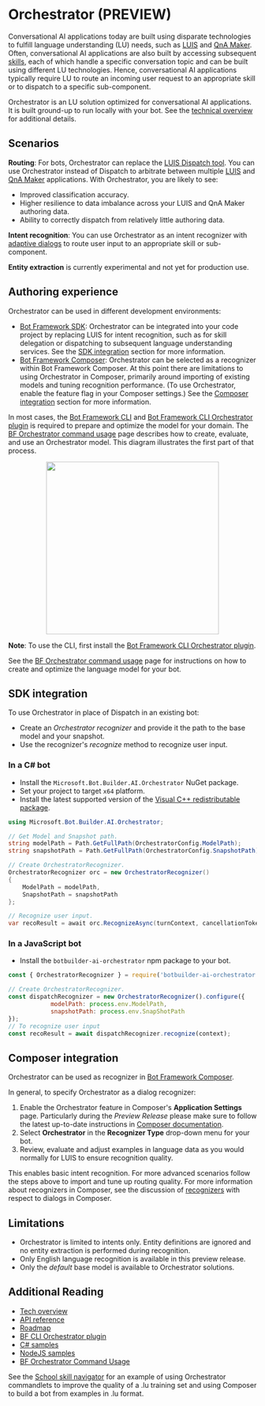 # Orchestrator (PREVIEW)

Conversational AI applications today are built using disparate technologies to fulfill language understanding (LU) needs, such as [LUIS][1] and [QnA Maker][2]. Often, conversational AI applications are also built by accessing subsequent [skills][3], each of which handle a specific conversation topic and can be built using different LU technologies. Hence, conversational AI applications typically require LU to route an incoming user request to an appropriate skill or to dispatch to a specific sub-component.

Orchestrator is an LU solution optimized for conversational AI applications. It is built ground-up to run locally with your bot. See the [technical overview][18] for additional details.

## Scenarios

**Routing**: For bots, Orchestrator can replace the [LUIS Dispatch tool][5]. You can use Orchestrator instead of Dispatch to arbitrate between multiple [LUIS][1] and [QnA Maker][2] applications. With Orchestrator, you are likely to see:

- Improved classification accuracy.
- Higher resilience to data imbalance across your LUIS and QnA Maker authoring data.
- Ability to correctly dispatch from relatively little authoring data.

**Intent recognition**: You can use Orchestrator as an intent recognizer with [adaptive dialogs][6] to route user input to an appropriate skill or sub-component.

**Entity extraction** is currently experimental and not yet for production use.

## Authoring experience

Orchestrator can be used in different development environments:

- [Bot Framework SDK][24]: Orchestrator can be integrated into your code project by replacing LUIS for intent recognition, such as for skill delegation or dispatching to subsequent language understanding services. See the [SDK integration](#sdk-integration) section for more information. <!--We don't yet document Orchestrator in the SDK docs. Do we need to?-->
- [Bot Framework Composer][19]: Orchestrator can be selected as a recognizer within Bot Framework Composer. At this point there are limitations to using Orchestrator in Composer, primarily around importing of existing models and tuning recognition performance. (To use Orchestrator, enable the feature flag in your Composer settings.) See the [Composer integration](#composer-integration) section for more information.

In most cases, the [Bot Framework CLI][7] and [Bot Framework CLI Orchestrator plugin][11] is required to prepare and optimize the model for your domain. The [BF Orchestrator command usage][23] page describes how to create, evaluate, and use an Orchestrator model. This diagram illustrates the first part of that process. <!--The diagram leaves off steps 4 and 5.-->

<p align="center">
  <img width="350" src="./docs/media/authoring.png" />
</p>

**Note**: To use the CLI, first install the [Bot Framework CLI Orchestrator plugin][11].

See the [BF Orchestrator command usage][23] page for instructions on how to create and optimize the language model for your bot.

## SDK integration

To use Orchestrator in place of Dispatch in an existing bot:

- Create an _Orchestrator recognizer_ and provide it the path to the base model and your snapshot.
- Use the recognizer's _recognize_ method to recognize user input.

### In a C\# bot

- Install the `Microsoft.Bot.Builder.AI.Orchestrator` NuGet package.
- Set your project to target `x64` platform.
- Install the latest supported version of the [Visual C++ redistributable package](https://support.microsoft.com/help/2977003/the-latest-supported-visual-c-downloads).

```csharp
using Microsoft.Bot.Builder.AI.Orchestrator;

// Get Model and Snapshot path.
string modelPath = Path.GetFullPath(OrchestratorConfig.ModelPath);
string snapshotPath = Path.GetFullPath(OrchestratorConfig.SnapshotPath);

// Create OrchestratorRecognizer.
OrchestratorRecognizer orc = new OrchestratorRecognizer()
{
    ModelPath = modelPath,
    SnapshotPath = snapshotPath
};

// Recognize user input.
var recoResult = await orc.RecognizeAsync(turnContext, cancellationToken);
```

### In a JavaScript bot

- Install the `botbuilder-ai-orchestrator` npm package to your bot.

```javascript
const { OrchestratorRecognizer } = require('botbuilder-ai-orchestrator');

// Create OrchestratorRecognizer.
const dispatchRecognizer = new OrchestratorRecognizer().configure({
            modelPath: process.env.ModelPath,
            snapshotPath: process.env.SnapShotPath
});
// To recognize user input
const recoResult = await dispatchRecognizer.recognize(context);
```

## Composer integration

Orchestrator can be used as recognizer in [Bot Framework Composer][19]. 

In general, to specify Orchestrator as a dialog recognizer:

1. Enable the Orchestrator feature in Composer's **Application Settings** page. Particularly during the *Preview Release* please make sure to follow the latest up-to-date instructions in [Composer documentation][25].
2. Select **Orchestrator** in the **Recognizer Type** drop-down menu for your bot.
3. Review, evaluate and adjust examples in language data as you would normally for LUIS to ensure recognition quality. 

This enables basic intent recognition. For more advanced scenarios follow the steps above to import and tune up routing quality. For more information about recognizers in Composer, see the discussion of [recognizers](https://docs.microsoft.com/composer/concept-dialog#recognizer) with respect to dialogs in Composer.

## Limitations

* Orchestrator is limited to intents only. Entity definitions are ignored and no entity extraction is performed during recognition.
* Only English language recognition is available in this preview release.
* Only the *default* base model is available to Orchestrator solutions.

## Additional Reading

- [Tech overview][18]
- [API reference][14]
- [Roadmap](./docs/Overview.md#Roadmap)
- [BF CLI Orchestrator plugin][11]
- [C# samples][12]
- [NodeJS samples][13]
- [BF Orchestrator Command Usage][23]

See the [School skill navigator](https://github.com/microsoft/BotBuilder-Samples/tree/main/experimental/orchestrator/Composer/01.school-skill-navigator#school-skill-navigator-bot) for an example of using Orchestrator commandlets to improve the quality of a .lu training set and using Composer to build a bot from examples in .lu format.

[1]:https://luis.ai
[2]:https://qnamaker.ai
[3]:https://docs.microsoft.com/en-us/azure/bot-service/skills-conceptual
[4]:https://en.wikipedia.org/wiki/Transformer_(machine_learning_model)
[5]:https://docs.microsoft.com/azure/bot-service/bot-builder-tutorial-dispatch?tabs=cs
[6]:https://aka.ms/adaptive-dialogs
[7]:https://github.com/microsoft/botframework-cli
[8]:https://github.com/microsoft/botframework-cli/tree/master/packages/luis#bf-luisversionexport
[9]:https://github.com/microsoft/botframework-cli/tree/master/packages/luis#bf-luisconvert
[10]:https://github.com/microsoft/botframework-cli/tree/master/packages/qnamaker#bf-qnamakerkbexport
[11]:https://github.com/microsoft/botframework-cli/tree/beta/packages/orchestrator
[12]:https://github.com/microsoft/BotBuilder-Samples/tree/main/experimental/orchestrator/csharp_dotnetcore
[13]:https://github.com/microsoft/BotBuilder-Samples/tree/main/experimental/orchestrator/javascript_nodejs
[14]:https://aka.ms/bforchestratorapi
[16]:https://github.com/microsoft/botframework-cli/tree/beta/packages/orchestrator#bf-orchestratorcreate
[18]:./docs/Overview.md
[19]: https://docs.microsoft.com/composer/introduction
[20]: https://aka.ms/NLRModels "Natural Language Representation Models"
[21]:https://docs.microsoft.com/azure/bot-service/file-format/bot-builder-lu-file-format "LU file format"
[22]:./docs/BFOrchestratorReport.md "report interpretation"
[23]: ./docs/BFOrchestratorUsage.md "BF Orchestrator command usage"
[24]:https://docs.microsoft.com/azure/bot-service/index-bf-sdk
[25]: https://github.com/microsoft/BotFramework-Composer/blob/main/docs/preview%20features/orchestrator.md "Composer integration instructions"